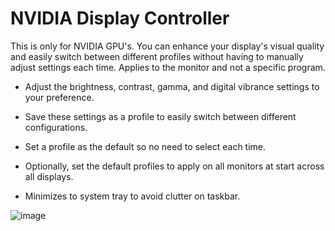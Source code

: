 
# NVIDIA Display Controller

This is only for NVIDIA GPU's. You can enhance your display's visual quality and easily switch between different profiles without having to manually adjust settings each time. Applies to the monitor and not a specific program.

* Adjust the brightness, contrast, gamma, and digital vibrance settings to your preference.

* Save these settings as a profile to easily switch between different configurations.

* Set a profile as the default so no need to select each time.

* Optionally, set the default profiles to apply on all monitors at start across all displays.
  
* Minimizes to system tray to avoid clutter on taskbar.

![image](https://github.com/therealmariolaurianti/NvidiaDisplayController/assets/25336894/c20a6c1a-1cf8-43a6-a15d-16f12f4fb140)

